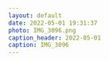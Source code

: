 ```yaml
---
layout: default
date: 2022-05-01 19:31:37
photo: IMG_3096.png
caption_header: 2022-05-01
caption: IMG_3096
---
```

